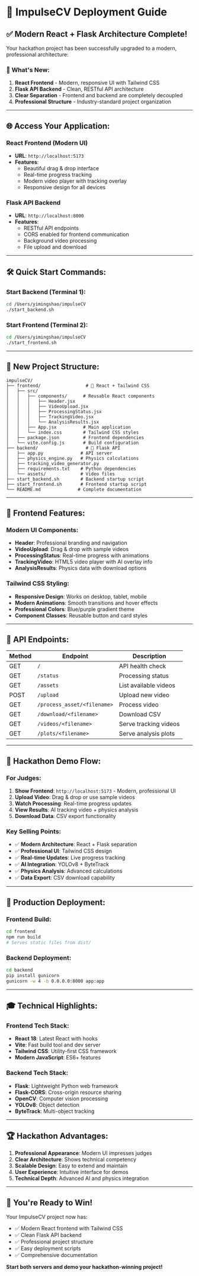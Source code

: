 # 🚀 ImpulseCV Deployment Guide

## ✅ **Modern React + Flask Architecture Complete!**

Your hackathon project has been successfully upgraded to a modern, professional architecture:

### 🎯 **What's New:**

1. **React Frontend** - Modern, responsive UI with Tailwind CSS
2. **Flask API Backend** - Clean, RESTful API architecture  
3. **Clear Separation** - Frontend and backend are completely decoupled
4. **Professional Structure** - Industry-standard project organization

---

## 🌐 **Access Your Application:**

### **React Frontend (Modern UI)**
- **URL**: `http://localhost:5173`
- **Features**: 
  - Beautiful drag & drop interface
  - Real-time progress tracking
  - Modern video player with tracking overlay
  - Responsive design for all devices

### **Flask API Backend**
- **URL**: `http://localhost:8000`
- **Features**:
  - RESTful API endpoints
  - CORS enabled for frontend communication
  - Background video processing
  - File upload and download

---

## 🛠️ **Quick Start Commands:**

### **Start Backend (Terminal 1):**
```bash
cd /Users/yimingshao/impulseCV
./start_backend.sh
```

### **Start Frontend (Terminal 2):**
```bash
cd /Users/yimingshao/impulseCV  
./start_frontend.sh
```

---

## 📁 **New Project Structure:**

```
impulseCV/
├── frontend/                 # 🎨 React + Tailwind CSS
│   ├── src/
│   │   ├── components/      # Reusable React components
│   │   │   ├── Header.jsx
│   │   │   ├── VideoUpload.jsx
│   │   │   ├── ProcessingStatus.jsx
│   │   │   ├── TrackingVideo.jsx
│   │   │   └── AnalysisResults.jsx
│   │   ├── App.jsx          # Main application
│   │   └── index.css        # Tailwind CSS styles
│   ├── package.json         # Frontend dependencies
│   └── vite.config.js       # Build configuration
├── backend/                  # 🐍 Flask API
│   ├── app.py              # API server
│   ├── physics_engine.py   # Physics calculations
│   ├── tracking_video_generator.py
│   ├── requirements.txt    # Python dependencies
│   └── assets/             # Video files
├── start_backend.sh        # Backend startup script
├── start_frontend.sh       # Frontend startup script
└── README.md              # Complete documentation
```

---

## 🎨 **Frontend Features:**

### **Modern UI Components:**
- **Header**: Professional branding and navigation
- **VideoUpload**: Drag & drop with sample videos
- **ProcessingStatus**: Real-time progress with animations
- **TrackingVideo**: HTML5 video player with AI overlay info
- **AnalysisResults**: Physics data with download options

### **Tailwind CSS Styling:**
- **Responsive Design**: Works on desktop, tablet, mobile
- **Modern Animations**: Smooth transitions and hover effects
- **Professional Colors**: Blue/purple gradient theme
- **Component Classes**: Reusable button and card styles

---

## 🔌 **API Endpoints:**

| Method | Endpoint | Description |
|--------|----------|-------------|
| GET | `/` | API health check |
| GET | `/status` | Processing status |
| GET | `/assets` | List available videos |
| POST | `/upload` | Upload new video |
| GET | `/process_asset/<filename>` | Process video |
| GET | `/download/<filename>` | Download CSV |
| GET | `/videos/<filename>` | Serve tracking videos |
| GET | `/plots/<filename>` | Serve analysis plots |

---

## 🎯 **Hackathon Demo Flow:**

### **For Judges:**
1. **Show Frontend**: `http://localhost:5173` - Modern, professional UI
2. **Upload Video**: Drag & drop or use sample videos
3. **Watch Processing**: Real-time progress updates
4. **View Results**: AI tracking video + physics analysis
5. **Download Data**: CSV export functionality

### **Key Selling Points:**
- ✅ **Modern Architecture**: React + Flask separation
- ✅ **Professional UI**: Tailwind CSS design
- ✅ **Real-time Updates**: Live progress tracking
- ✅ **AI Integration**: YOLOv8 + ByteTrack
- ✅ **Physics Analysis**: Advanced calculations
- ✅ **Data Export**: CSV download capability

---

## 🚀 **Production Deployment:**

### **Frontend Build:**
```bash
cd frontend
npm run build
# Serves static files from dist/
```

### **Backend Deployment:**
```bash
cd backend
pip install gunicorn
gunicorn -w 4 -b 0.0.0.0:8000 app:app
```

---

## 🎓 **Technical Highlights:**

### **Frontend Tech Stack:**
- **React 18**: Latest React with hooks
- **Vite**: Fast build tool and dev server
- **Tailwind CSS**: Utility-first CSS framework
- **Modern JavaScript**: ES6+ features

### **Backend Tech Stack:**
- **Flask**: Lightweight Python web framework
- **Flask-CORS**: Cross-origin resource sharing
- **OpenCV**: Computer vision processing
- **YOLOv8**: Object detection
- **ByteTrack**: Multi-object tracking

---

## 🏆 **Hackathon Advantages:**

1. **Professional Appearance**: Modern UI impresses judges
2. **Clear Architecture**: Shows technical competency
3. **Scalable Design**: Easy to extend and maintain
4. **User Experience**: Intuitive interface for demos
5. **Technical Depth**: Advanced AI and physics integration

---

## 🎉 **You're Ready to Win!**

Your ImpulseCV project now has:
- ✅ Modern React frontend with Tailwind CSS
- ✅ Clean Flask API backend
- ✅ Professional project structure
- ✅ Easy deployment scripts
- ✅ Comprehensive documentation

**Start both servers and demo your hackathon-winning project!**
